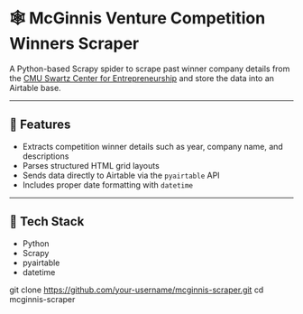 # 🕸️ McGinnis Venture Competition Winners Scraper

A Python-based Scrapy spider to scrape past winner company details from the [CMU Swartz Center for Entrepreneurship](https://www.cmu.edu/swartz-center-for-entrepreneurship/events/mcginnis-venture-competition/past-winners.html) and store the data into an Airtable base.

---

## 📌 Features

- Extracts competition winner details such as year, company name, and descriptions
- Parses structured HTML grid layouts
- Sends data directly to Airtable via the `pyairtable` API
- Includes proper date formatting with `datetime`

---

## 🧰 Tech Stack

- Python
- Scrapy
- pyairtable
- datetime


git clone https://github.com/your-username/mcginnis-scraper.git
cd mcginnis-scraper
